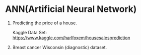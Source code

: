 # ANN(Artificial Neural Network)

1) Predicting the price of a house.

      Kaggle Data Set:
      https://www.kaggle.com/harlfoxem/housesalesprediction

2) Breast cancer Wisconsin (diagnostic) dataset.
